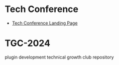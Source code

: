 # Tech Conference
- [Tech Conference Landing Page](https://midasit-dev.github.io/tgc-2024/tech-conference)

# TGC-2024
plugin development technical growth club repository

